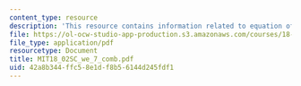 ```yaml
---
content_type: resource
description: 'This resource contains information related to equation of a plane. '
file: https://ol-ocw-studio-app-production.s3.amazonaws.com/courses/18-02sc-multivariable-calculus-fall-2010/42a8b344ffc58e1df8b56144d245fdf1_MIT18_02SC_we_7_comb.pdf
file_type: application/pdf
resourcetype: Document
title: MIT18_02SC_we_7_comb.pdf
uid: 42a8b344-ffc5-8e1d-f8b5-6144d245fdf1
---
```


